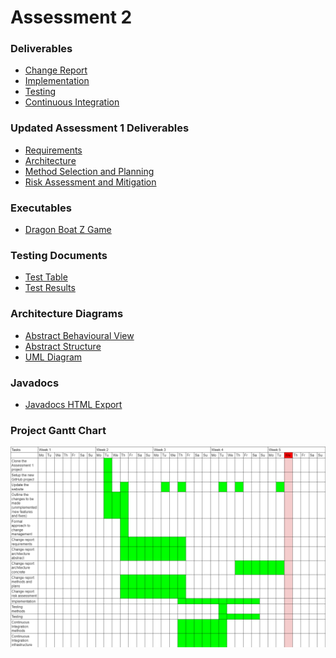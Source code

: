 # Assessment 2
### Deliverables
*   <a href="docs/deliverables2/Change2.pdf">Change Report</a>
*   <a href="docs/deliverables2/Impl2.pdf">Implementation</a>
*   <a href="docs/deliverables2/Test2.pdf">Testing</a>
*   <a href="docs/deliverables2/CI2.pdf">Continuous Integration</a>

### Updated Assessment 1 Deliverables
*   <a href="docs/deliverables2/Updated Requirements.pdf">Requirements</a>
*   <a href="docs/deliverables2/Arch1 new.pdf">Architecture</a>
*   <a href="docs/deliverables2/Plan1 new.pdf">Method Selection and Planning</a>
*   <a href="docs/deliverables2/Risk Assessment.pdf">Risk Assessment and Mitigation</a>

### Executables
*   <a href="desktop-1.0.jar">Dragon Boat Z Game</a>

### Testing Documents
*   <a href="docs/deliverables2/TestsTable.pdf">Test Table</a>
*   <a href="docs/tests/index.html">Test Results</a>

### Architecture Diagrams
*   <a href="docs/deliverables2/Abstract_Behavioural_View.pdf">Abstract Behavioural View</a>
*   <a href="docs/deliverables2/Abstract Structure.pdf">Abstract Structure</a>
*   <a href="docs/deliverables2/UML Diagram.pdf">UML Diagram</a>

### Javadocs
*   <a href="docs/javadoc/index.html">Javadocs HTML Export</a>

### Project Gantt Chart
<img src="docs/gantt chart/gantt chart 2.png">
